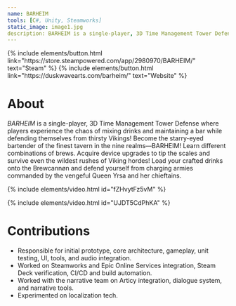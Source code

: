 ```yaml
---
name: BARHEIM
tools: [C#, Unity, Steamworks]
static_image: image1.jpg
description: BARHEIM is a single-player, 3D Time Management Tower Defense where players experience the chaos of mixing drinks and maintaining a bar while defending themselves from thirsty Vikings!
---
```


<p class="text-center">
{% include elements/button.html link="https://store.steampowered.com/app/2980970/BARHEIM/" text="Steam" %}
{% include elements/button.html link="https://duskwavearts.com/barheim/" text="Website" %}
</p>

# About

_BARHEIM_ is a single-player, 3D Time Management Tower Defense where players experience the chaos of mixing drinks and maintaining a bar while defending themselves from thirsty Vikings! Become the starry-eyed bartender of the finest tavern in the nine realms—BARHEIM! Learn different combinations of brews. Acquire device upgrades to tip the scales and survive even the wildest rushes of Viking hordes! Load your crafted drinks onto the Brewcannøn and defend yourself from charging armies commanded by the vengeful Queen Yrsa and her chieftains.

{% include elements/video.html id="fZHvytFz5vM" %}

{% include elements/video.html id="UJDT5CdPhKA" %}

# Contributions
- Responsible for initial prototype, core architecture, gameplay, unit testing, UI, tools, and audio integration.
- Worked on Steamworks and Epic Online Services integration, Steam Deck verification, CI/CD and build automation.
- Worked with the narrative team on Articy integration, dialogue system, and narrative tools.
- Experimented on localization tech.